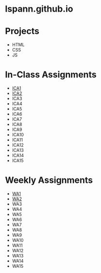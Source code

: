 # lspann.github.io

 # Projects #
 * HTML
 * CSS
 * JS
 
 # In-Class Assignments #
 * [ICA1](https://docs.google.com/document/d/1DLuesGX1I4h-6sjuBBo5CsX1PqTONPrf0W37YZ2KMfY/edit?usp=sharing "ICA1")
 * [ICA2](https://docs.google.com/document/d/1BAXAZCzfG7RPFnSwW3XRU98EEJ8yU6UQJA6_j-5xT7U/edit?usp=sharing "ICA1")
 * ICA3
 * ICA4
 * ICA5
 * ICA6 
 * ICA7
 * ICA8
 * ICA9
 * ICA10
 * ICA11
 * ICA12
 * ICA13
 * ICA14
 * ICA15
 
 # Weekly Assignments #
 * [WA1](https://lspann.github.io/wa/wa1.html "WA1")
 * [WA2](https://lspann.github.io/wa/wa2.html "WA2")
 * WA3
 * WA4
 * WA5
 * WA6 
 * WA7
 * WA8
 * WA9
 * WA10
 * WA11
 * WA12 
 * WA13
 * WA14
 * WA15
